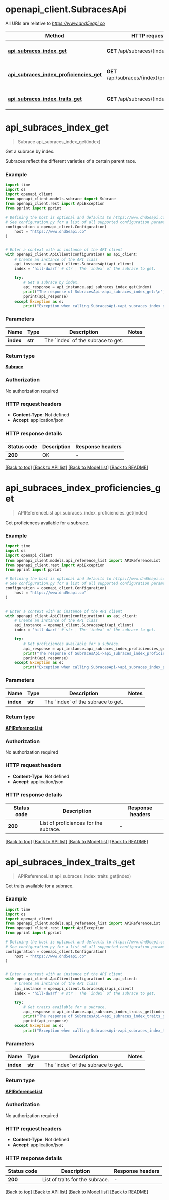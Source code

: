 # openapi_client.SubracesApi

All URIs are relative to *https://www.dnd5eapi.co*

Method | HTTP request | Description
------------- | ------------- | -------------
[**api_subraces_index_get**](SubracesApi.md#api_subraces_index_get) | **GET** /api/subraces/{index} | Get a subrace by index.
[**api_subraces_index_proficiencies_get**](SubracesApi.md#api_subraces_index_proficiencies_get) | **GET** /api/subraces/{index}/proficiencies | Get proficiences available for a subrace.
[**api_subraces_index_traits_get**](SubracesApi.md#api_subraces_index_traits_get) | **GET** /api/subraces/{index}/traits | Get traits available for a subrace.


# **api_subraces_index_get**
> Subrace api_subraces_index_get(index)

Get a subrace by index.

Subraces reflect the different varieties of a certain parent race.

### Example

```python
import time
import os
import openapi_client
from openapi_client.models.subrace import Subrace
from openapi_client.rest import ApiException
from pprint import pprint

# Defining the host is optional and defaults to https://www.dnd5eapi.co
# See configuration.py for a list of all supported configuration parameters.
configuration = openapi_client.Configuration(
    host = "https://www.dnd5eapi.co"
)


# Enter a context with an instance of the API client
with openapi_client.ApiClient(configuration) as api_client:
    # Create an instance of the API class
    api_instance = openapi_client.SubracesApi(api_client)
    index = 'hill-dwarf' # str | The `index` of the subrace to get. 

    try:
        # Get a subrace by index.
        api_response = api_instance.api_subraces_index_get(index)
        print("The response of SubracesApi->api_subraces_index_get:\n")
        pprint(api_response)
    except Exception as e:
        print("Exception when calling SubracesApi->api_subraces_index_get: %s\n" % e)
```



### Parameters

Name | Type | Description  | Notes
------------- | ------------- | ------------- | -------------
 **index** | **str**| The &#x60;index&#x60; of the subrace to get.  | 

### Return type

[**Subrace**](Subrace.md)

### Authorization

No authorization required

### HTTP request headers

 - **Content-Type**: Not defined
 - **Accept**: application/json

### HTTP response details
| Status code | Description | Response headers |
|-------------|-------------|------------------|
**200** | OK |  -  |

[[Back to top]](#) [[Back to API list]](../README.md#documentation-for-api-endpoints) [[Back to Model list]](../README.md#documentation-for-models) [[Back to README]](../README.md)

# **api_subraces_index_proficiencies_get**
> APIReferenceList api_subraces_index_proficiencies_get(index)

Get proficiences available for a subrace.

### Example

```python
import time
import os
import openapi_client
from openapi_client.models.api_reference_list import APIReferenceList
from openapi_client.rest import ApiException
from pprint import pprint

# Defining the host is optional and defaults to https://www.dnd5eapi.co
# See configuration.py for a list of all supported configuration parameters.
configuration = openapi_client.Configuration(
    host = "https://www.dnd5eapi.co"
)


# Enter a context with an instance of the API client
with openapi_client.ApiClient(configuration) as api_client:
    # Create an instance of the API class
    api_instance = openapi_client.SubracesApi(api_client)
    index = 'hill-dwarf' # str | The `index` of the subrace to get. 

    try:
        # Get proficiences available for a subrace.
        api_response = api_instance.api_subraces_index_proficiencies_get(index)
        print("The response of SubracesApi->api_subraces_index_proficiencies_get:\n")
        pprint(api_response)
    except Exception as e:
        print("Exception when calling SubracesApi->api_subraces_index_proficiencies_get: %s\n" % e)
```



### Parameters

Name | Type | Description  | Notes
------------- | ------------- | ------------- | -------------
 **index** | **str**| The &#x60;index&#x60; of the subrace to get.  | 

### Return type

[**APIReferenceList**](APIReferenceList.md)

### Authorization

No authorization required

### HTTP request headers

 - **Content-Type**: Not defined
 - **Accept**: application/json

### HTTP response details
| Status code | Description | Response headers |
|-------------|-------------|------------------|
**200** | List of proficiences for the subrace. |  -  |

[[Back to top]](#) [[Back to API list]](../README.md#documentation-for-api-endpoints) [[Back to Model list]](../README.md#documentation-for-models) [[Back to README]](../README.md)

# **api_subraces_index_traits_get**
> APIReferenceList api_subraces_index_traits_get(index)

Get traits available for a subrace.

### Example

```python
import time
import os
import openapi_client
from openapi_client.models.api_reference_list import APIReferenceList
from openapi_client.rest import ApiException
from pprint import pprint

# Defining the host is optional and defaults to https://www.dnd5eapi.co
# See configuration.py for a list of all supported configuration parameters.
configuration = openapi_client.Configuration(
    host = "https://www.dnd5eapi.co"
)


# Enter a context with an instance of the API client
with openapi_client.ApiClient(configuration) as api_client:
    # Create an instance of the API class
    api_instance = openapi_client.SubracesApi(api_client)
    index = 'hill-dwarf' # str | The `index` of the subrace to get. 

    try:
        # Get traits available for a subrace.
        api_response = api_instance.api_subraces_index_traits_get(index)
        print("The response of SubracesApi->api_subraces_index_traits_get:\n")
        pprint(api_response)
    except Exception as e:
        print("Exception when calling SubracesApi->api_subraces_index_traits_get: %s\n" % e)
```



### Parameters

Name | Type | Description  | Notes
------------- | ------------- | ------------- | -------------
 **index** | **str**| The &#x60;index&#x60; of the subrace to get.  | 

### Return type

[**APIReferenceList**](APIReferenceList.md)

### Authorization

No authorization required

### HTTP request headers

 - **Content-Type**: Not defined
 - **Accept**: application/json

### HTTP response details
| Status code | Description | Response headers |
|-------------|-------------|------------------|
**200** | List of traits for the subrace. |  -  |

[[Back to top]](#) [[Back to API list]](../README.md#documentation-for-api-endpoints) [[Back to Model list]](../README.md#documentation-for-models) [[Back to README]](../README.md)


